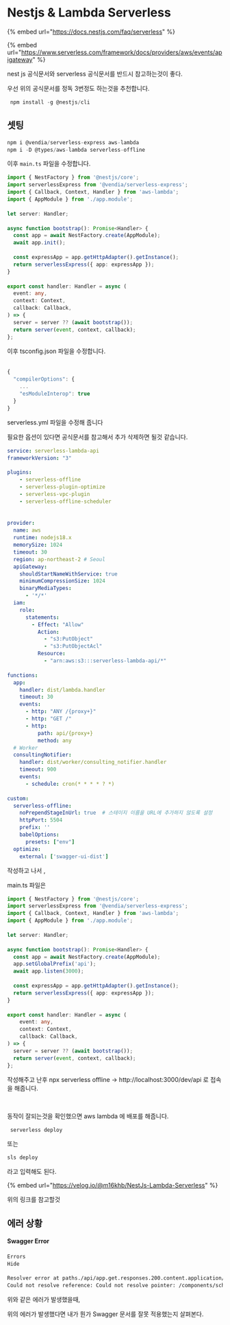 # Nestjs & Lambda Serverless

{% embed url="https://docs.nestjs.com/faq/serverless" %}

{% embed url="https://www.serverless.com/framework/docs/providers/aws/events/apigateway" %}

nest js 공식문서와 serverless 공식문서를 반드시 참고하는것이 좋다.



우선 위의 공식문서를 정독 3번정도 하는것을 추천합니다.



```javascript
 npm install -g @nestjs/cli
```

## 셋팅

```javascript
npm i @vendia/serverless-express aws-lambda
npm i -D @types/aws-lambda serverless-offline
```

이후  `main.ts` 파일을 수정합니다.

```typescript
import { NestFactory } from '@nestjs/core';
import serverlessExpress from '@vendia/serverless-express';
import { Callback, Context, Handler } from 'aws-lambda';
import { AppModule } from './app.module';

let server: Handler;

async function bootstrap(): Promise<Handler> {
  const app = await NestFactory.create(AppModule);
  await app.init();

  const expressApp = app.getHttpAdapter().getInstance();
  return serverlessExpress({ app: expressApp });
}

export const handler: Handler = async (
  event: any,
  context: Context,
  callback: Callback,
) => {
  server = server ?? (await bootstrap());
  return server(event, context, callback);
};
```



이후 tsconfig.json 파일을 수정합니다.

```typescript

{
  "compilerOptions": {
    ...
    "esModuleInterop": true
  }
}

```

serverless.yml 파일을 수정해 줍니다&#x20;

필요한 옵션이 있다면 공식문서를 참고해서 추가 삭제하면 될것 같습니다.



```yaml
service: serverless-lambda-api
frameworkVersion: "3"

plugins:
    - serverless-offline
    - serverless-plugin-optimize
    - serverless-vpc-plugin
    - serverless-offline-scheduler


provider:
  name: aws
  runtime: nodejs18.x
  memorySize: 1024
  timeout: 30
  region: ap-northeast-2 # Seoul
  apiGateway:
    shouldStartNameWithService: true
    minimumCompressionSize: 1024
    binaryMediaTypes:
      - '*/*'
  iam:
    role:
      statements:
        - Effect: "Allow"
          Action:
            - "s3:PutObject"
            - "s3:PutObjectAcl"
          Resource:
            - "arn:aws:s3:::serverless-lambda-api/*"

functions:
  app:
    handler: dist/lambda.handler
    timeout: 30
    events:
      - http: "ANY /{proxy+}"
      - http: "GET /"
      - http:
          path: api/{proxy+}
          method: any
  # Worker
  consultingNotifier:
    handler: dist/worker/consulting_notifier.handler
    timeout: 900
    events:
      - schedule: cron(* * * * ? *)

custom:
  serverless-offline:
    noPrependStageInUrl: true  # 스테이지 이름을 URL에 추가하지 않도록 설정
    httpPort: 5504
    prefix: ''
    babelOptions:
      presets: ["env"]
  optimize:
    external: ['swagger-ui-dist']
```

작성하고 나서 ,&#x20;

main.ts 파일은

```typescript
import { NestFactory } from '@nestjs/core';
import serverlessExpress from '@vendia/serverless-express';
import { Callback, Context, Handler } from 'aws-lambda';
import { AppModule } from './app.module';

let server: Handler;

async function bootstrap(): Promise<Handler> {
  const app = await NestFactory.create(AppModule);
  app.setGlobalPrefix('api');
  await app.listen(3000);

  const expressApp = app.getHttpAdapter().getInstance();
  return serverlessExpress({ app: expressApp });
}

export const handler: Handler = async (
    event: any,
    context: Context,
    callback: Callback,
) => {
  server = server ?? (await bootstrap());
  return server(event, context, callback);
};
```

작성해주고 난후 npx serverless offline -> http://localhost:3000/dev/api 로 접속을 해줍니다.

<figure><img src="../.gitbook/assets/스크린샷 2023-12-26 오전 8.01.29.png" alt=""><figcaption></figcaption></figure>

동작이 잘되는것을 확인했으면 aws lambda 에 배포를 해줍니다.

```typescript
 serverless deploy
```

또는&#x20;

```typescript
sls deploy
```

라고 입력해도 된다.

{% embed url="https://velog.io/@m16khb/NestJs-Lambda-Serverless" %}

위의 링크를 참고할것&#x20;



## 에러 상황

#### Swagger Error



```markdown
Errors
Hide
 
Resolver error at paths./api/app.get.responses.200.content.application/json.schema.$ref
Could not resolve reference: Could not resolve pointer: /components/schemas/ does not exist in document
```

위와 같은 에러가 발생했을때,&#x20;

위의 에러가 발생했다면 내가 뭔가 Swagger 문서를 잘못 적용했는지 살펴본다.



